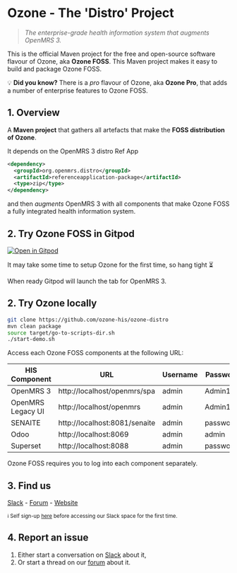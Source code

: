 # Ozone - The 'Distro' Project
>_The enterprise-grade health information system that augments OpenMRS 3._

This is the official Maven project for the free and open-source software flavour of Ozone, aka **Ozone FOSS**.
This Maven project makes it easy to build and package Ozone FOSS.

:bulb: **Did you know?** There is a *pro* flavour of Ozone, aka **Ozone Pro**, that adds a number of enterprise features to Ozone FOSS.

## 1. Overview
A **Maven project** that gathers all artefacts that make the **FOSS distribution of Ozone**.

It depends on the OpenMRS 3 distro Ref App
```xml
<dependency>
  <groupId>org.openmrs.distro</groupId>
  <artifactId>referenceapplication-package</artifactId>
  <type>zip</type>
</dependency>
```
and then _augments_ OpenMRS 3 with all components that make Ozone FOSS a fully integrated health information system.

## 2. Try Ozone FOSS in Gitpod
[![Open in Gitpod](https://gitpod.io/button/open-in-gitpod.svg)](https://gitpod.io/#https://github.com/ozone-his/ozone-distro)

It may take some time to setup Ozone for the first time, so hang tight :hourglass_flowing_sand:

When ready Gitpod will launch the tab for OpenMRS 3.

## 2. Try Ozone locally

```bash
git clone https://github.com/ozone-his/ozone-distro
mvn clean package
source target/go-to-scripts-dir.sh
./start-demo.sh
```

Access each Ozone FOSS components at the following URL:

| HIS Component     | URL                            | Username | Password |
|-------------------|--------------------------------|----------|----------|
| OpenMRS 3         | http://localhost/openmrs/spa   | admin    | Admin123 |
| OpenMRS Legacy UI | http://localhost/openmrs       | admin    | Admin123 |
| SENAITE           | http://localhost:8081/senaite  | admin    | password |
| Odoo              | http://localhost:8069          | admin    | admin    |
| Superset          | http://localhost:8088          | admin    | password |

Ozone FOSS requires you to log into each component separately.

## 3. Find us
[Slack](https://openmrs.slack.com/archives/C02PYQD5D0A) - [Forum](https://talk.openmrs.org/c/software/ozone-his) - [Website](http://ozone-his.com)

<sub>:information_source: Self sign-up [here](https://slack.openmrs.org/) before accessing our Slack space for the first time.</sub>
## 4. Report an issue
1. Either start a conversation on [Slack](https://openmrs.slack.com/archives/C02PYQD5D0A) about it,
1. Or start a thread on our [forum](https://talk.openmrs.org/c/software/ozone-his) about it.
